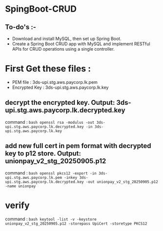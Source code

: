 # SpingBoot-CRUD

## To-do's :-
- Download and install MySQL, then set up Spring Boot.
- Create a Spring Boot CRUD app with MySQL and implement RESTful APIs for CRUD operations using a single controller.

# First Get these files : 
- PEM file : 3ds-upi.stg.aws.paycorp.lk.pem
- Encrypted Key : 3ds-upi.stg.aws.paycorp.lk.key

## decrypt the encrypted key. Output: 3ds-upi.stg.aws.paycorp.lk.decrypted.key
command : ```bash openssl rsa -modulus -out 3ds-upi.stg.aws.paycorp.lk.decrypted.key -in 3ds-upi.stg.aws.paycorp.lk.key```

## add new full cert in pem format with decrypted key to p12 store. Output: unionpay_v2_stg_20250905.p12
command : ```bash openssl pkcs12 -export -in 3ds-upi.stg.aws.paycorp.lk.pem -inkey 3ds-upi.stg.aws.paycorp.lk.decrypted.key -out unionpay_v2_stg_20250905.p12 -name unionpay```

# verify
command : ```bash keytool -list -v -keystore unionpay_v2_stg_20250905.p12 -storepass UpiCert -storetype PKCS12```

